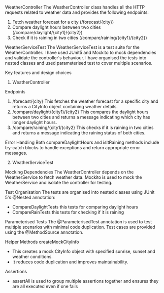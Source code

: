 WeatherController
The WeatherController class handles all the HTTP requests related to weather data and provides the following endpoints:
1. Fetch weather forecast for a city (/forecast/{city})
2. Compare daylight hours between two cities (/compare/daylight/{city1}/{city2})
3. Check if it is raining in two cities (/compare/raining/{city1}/{city2})

WeatherServiceTest
The WeatherServiceTest is a test suite for the WeatherController. I have used JUnit5 and Mockito to mock dependencies and validate the controller's behaviour. I have organised the tests into nested classes and used parameterised test to cover multiple scenarios. 

Key features and design choices

1. WeatherController

Endpoints
1. /forecast/{city}
This fetches the weather forecast for a specific city and returns a CityInfo object containing weather details.
2. /compare/daylight/{city1}/{city2}
This compares the daylight hours between two cities and returns a message indicating which city has longer
daylight hours.
3. /compare/raining/{city1/{city2}
This checks if it is raining in two cities and returns a message indicating the raining status of both cities.

Error Handling
Both compareDaylightHours and isItRaining methods include try-catch blocks to handle exceptions and return
appropriate error messages.


2. WeatherServiceTest

Mocking Dependencies
The WeatherController depends on the WeatherService to fetch weather data. 
Mockito is used to mock the WeatherService and isolate the controller for testing.

Test Organisation
The tests are organised into nested classes using JUnit 5's @Nested annotation:
- CompareDaylightTests this tests for comparing daylight hours
- CompareRainTests this tests for checking if it is raining

Parameterised Tests
The @ParameterisedTest annotation is used to test multiple scenarios with minimal code duplication.
Test cases are provided using the @MethodSource annotation.

Helper Methods
createMockCityInfo
- This creates a mock CityInfo object with specified sunrise, sunset and weather conditions.
- It reduces code duplication and improves maintainability.

Assertions
- assertAll is used to group multiple assertions together and ensures they are all executed
even if one fails
